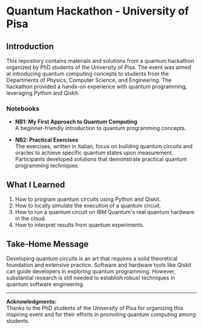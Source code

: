 # Quantum Hackathon - University of Pisa

## Introduction
This repository contains materials and solutions from a quantum hackathon organized by PhD students of the University of Pisa. The event was aimed at introducing quantum computing concepts to students from the Departments of Physics, Computer Science, and Engineering. The hackathon provided a hands-on experience with quantum programming, leveraging Python and Qiskit.

### Notebooks
- **NB1: My First Approach to Quantum Computing**  
  A beginner-friendly introduction to quantum programming concepts.
  
- **NB2: Practical Exercises**  
  The exercises, written in Italian, focus on building quantum circuits and oracles to achieve specific quantum states upon measurement. Participants developed solutions that demonstrate practical quantum programming techniques.

## What I Learned
1. How to program quantum circuits using Python and Qiskit.  
2. How to locally simulate the execution of a quantum circuit.  
3. How to run a quantum circuit on IBM Quantum's real quantum hardware in the cloud.  
4. How to interpret results from quantum experiments.

## Take-Home Message
Developing quantum circuits is an art that requires a solid theoretical foundation and extensive practice. Software and hardware tools like Qiskit can guide developers in exploring quantum programming. However, substantial research is still needed to establish robust techniques in quantum software engineering.

---  
**Acknowledgments:**  
Thanks to the PhD students of the University of Pisa for organizing this inspiring event and for their efforts in promoting quantum computing among students.
